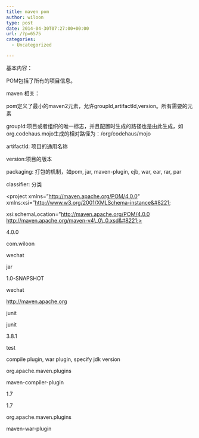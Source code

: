 ```yaml
---
title: maven pom
author: wiloon
type: post
date: 2014-04-30T07:27:00+00:00
url: /?p=6575
categories:
  - Uncategorized

---
```

基本内容：
  
POM包括了所有的项目信息。
  
maven 相关：
  
pom定义了最小的maven2元素，允许groupId,artifactId,version。所有需要的元素
  
groupId:项目或者组织的唯一标志，并且配置时生成的路径也是由此生成，如org.codehaus.mojo生成的相对路径为：/org/codehaus/mojo
  
artifactId: 项目的通用名称
  
version:项目的版本
  
packaging: 打包的机制，如pom, jar, maven-plugin, ejb, war, ear, rar, par
  
classifier: 分类



<project xmlns=&#8221;http://maven.apache.org/POM/4.0.0" xmlns:xsi=&#8221;http://www.w3.org/2001/XMLSchema-instance&#8221;
  
xsi:schemaLocation=&#8221;http://maven.apache.org/POM/4.0.0 http://maven.apache.org/maven-v4\_0\_0.xsd&#8221;>
  
<modelVersion>4.0.0</modelVersion>
  
<groupId>com.wiloon</groupId>
  
<artifactId>wechat</artifactId>
  
<packaging>jar</packaging>
  
<version>1.0-SNAPSHOT</version>
  
<name>wechat</name>
  
<url>http://maven.apache.org</url>
  
<dependencies>
  
<dependency>
  
<groupId>junit</groupId>
  
<artifactId>junit</artifactId>
  
<version>3.8.1</version>
  
<scope>test</scope>
  
</dependency>
  
</dependencies>
  
</project>

compile plugin, war plugin, specify jdk version

<build>
  
<plugins>
  
<plugin>
  
<groupId>org.apache.maven.plugins</groupId>
  
<artifactId>maven-compiler-plugin</artifactId>
  
<configuration>
  
<source>1.7</source>
  
<target>1.7</target>
  
</configuration>
  
</plugin>

<plugin>
  
<groupId>org.apache.maven.plugins</groupId>
  
<artifactId>maven-war-plugin</artifactId>
  
</plugin>
  
</plugins>
  
</build>